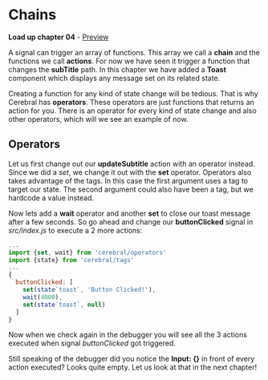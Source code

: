 # Chains

**Load up chapter 04** - [Preview](04)

A signal can trigger an array of functions. This array we call a **chain** and the functions we call **actions**. For now we have seen it trigger a function that changes the **subTitle** path. In this chapter we have added a **Toast** component which displays any message set on its related state.

Creating a function for any kind of state change will be tedious. That is why Cerebral has **operators**. These operators are just functions that returns an action for you. There is an operator for every kind of state change and also other operators, which will we see an example of now.

## Operators
Let us first change out our **updateSubtitle** action with an operator instead. Since we did a *set*, we change it out with the **set** operator. Operators also takes advantage of the tags. In this case the first argument uses a tag to target our state. The second argument could also have been a tag, but we hardcode a value instead.

Now lets add a **wait** operator and another **set** to close our toast message after a few seconds. So go ahead and change our **buttonClicked** signal in *src/index.js* to execute a 2 more actions:

```js
...
import {set, wait} from 'cerebral/operators'
import {state} from 'cerebral/tags'
...
{
  buttonClicked: [
    set(state`toast`, 'Button Clicked!'),
    wait(4000),
    set(state`toast`, null)
  ]
}
```

Now when we check again in the debugger you will see all the 3 actions executed when signal *buttonClicked* got triggered.

Still speaking of the debugger did you notice the **Input: {}** in front of every action executed? Looks quite empty. Let us look at that in the next chapter!

